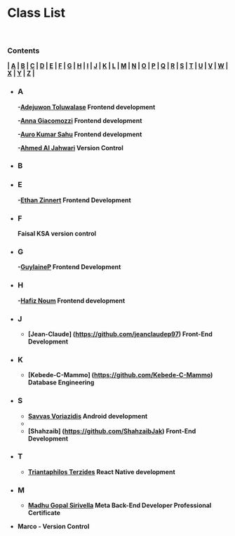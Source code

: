 # <b> Class List <b>

<br>

### **Contents**

| [A](#a) | [B](#b) | [C](#c) | [D](#d) | [E](#e) | [F](#f) | [G](#g) | [H](#h) | [I](#i) | [J](#j) | [K](#k) | [L](#l) | [M](#m) | [N](#n) | [O](#o)
| [P](#p) | [Q](#q) | [R](#r) | [S](#s) | [T](#t) | [U](#u) | [V](#v) | [W](#w) | [X](#x) | [Y](#y) | [Z](#z) |

- ### **A**

  -[Adejuwon Toluwalase](https://github.com/Tolux001) Frontend development

  -[Anna Giacomozzi](https://github.com/annagiac) Frontend development

  -[Auro Kumar Sahu](https://github.com.aurokumarsahu) Frontend development

  -[Ahmed Al Jahwari](https://github.com/A7MED92OM) Version Control

- ### **B**

- ### **E**

  -[Ethan Zinnert](https://github.com/Zethan7) Frontend Development

- ### **F**
  
  Faisal KSA version control
  
- ### **G**

  -[GuylaineP](https://github.com/GuylaineP) Frontend Development

- ### **H**

  -[Hafiz Noum](https://github.com.hmnouman) Frontend development
 
- ### **J**

  - [Jean-Claude] (https://github.com/jeanclaudep97) Front-End Development

- ### **K**
  - [Kebede-C-Mammo] (https://github.com/Kebede-C-Mammo) Database Engineering

- ### **S**

  - [Savvas Voriazidis](https://github.com/voriazidis) Android development
  - 
  - [Shahzaib] (https://github.com/ShahzaibJak) Front-End Development

- ### **T**

  - [Triantaphilos Terzides](https://github.com/terzidest) React Native development

- ### **M**
  - [Madhu Gopal Sirivella](https://github.com/MadhuGopalSirivella) Meta Back-End Developer Professional Certificate
- Marco - Version Control
